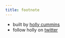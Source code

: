 ```yaml
---
title: footnote
---
```


- built by [holly cummins](https://www.linkedin.com/in/holly-k-cummins/)
- follow holly on [twitter](https://twitter.com/holly_cummins)
